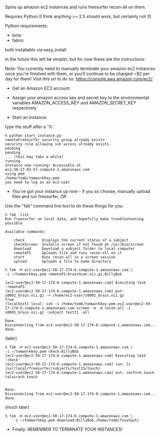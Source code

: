 Spins up amazon ec2 instances and runs freesurfer recon-all on them.

Requires Python (I think anything >= 2.5 should work, but certainly not 3)

Python requirements:

* boto
* fabric

both installable via easy_install

In the future this will be simpler, but for now these are the instructions:

Note: You currently need to manually terminate your amazon ec2 instances once 
you're finished with them, or you'll continue to be charged ~$2 per day
for them! Visit this url to do so:
https://console.aws.amazon.com/ec2/

* Get an Amazon EC2 account

* Assign your amazon access key and secret key to the environmental variables AMAZON_ACCESS_KEY and AMAZON_SECRET_KEY respectively

* Start an instance:

type the stuff after a '%'


    % python start_instance.py
    remoteFreesurfer security group already exists
    security rule allowing ssh access already exists
    pending
    pending
    ... (this may take a while)
    running
    Instance now running! Accessible at
    ec2-50-17-82-57.compute-1.amazonaws.com
    using pem
    /home/tomb/tomworkkey.pem
    you need to log on as ec2-user

* You've got your instance up now - if you so choose, manually upload files and run freesurfer, OR

Use the "fab" command line tool to do these things for you:

    % fab -list
    Run freesurfer on local data, and hopefully make troubleshooting possible

    Available commands:

        check        Displays the current status of a subject
        checkScreen  Installs screen if not found at /usr/bin/screen
        download     Download a subject folder to local computer
        remoteFS     Uploads file and runs recon-all on it
        start        Runs recon-all in a screen session
        upload       Uploads a file to home directory

    % fab -H ec2-user@ec2-50-17-174-6.compute-1.amazonaws.com \
    -i ~/tomworkkey.pem remoteFS:brainScan.nii.gz,BillyBob
         
    [ec2-user@ec2-50-17-174-6.compute-1.amazonaws.com] Executing task 'remoteFS'
    [ec2-user@ec2-50-17-174-6.compute-1.amazonaws.com] put: s0001_brain.nii.gz -> /home/ec2-user/s0001_brain.nii.gz
    True
    [localhost] local: ssh -i /home/tomb/tomworkkey.pem ec2-user@ec2-50-17-174-6.compute-1.amazonaws.com screen -m -d recon-all -i s0001_brain.nii.gz -subject test21 -all

    Done.
    Disconnecting from ec2-user@ec2-50-17-174-6.compute-1.amazonaws.com... done.
    
(later)

    % fab -H ec2-user@ec2-50-17-174-6.compute-1.amazonaws.com \
    -i ~/tomworkkey.pem check:BillyBob
    [ec2-user@ec2-50-17-174-6.compute-1.amazonaws.com] Executing task 'check'
    [ec2-user@ec2-50-17-174-6.compute-1.amazonaws.com] run: ls /usr/local/freesurfer/subjects/test15/touch/
    [ec2-user@ec2-50-17-174-6.compute-1.amazonaws.com] out: conform.touch  talairach.touch


    Done.
    Disconnecting from ec2-user@ec2-50-17-174-6.compute-1.amazonaws.com... done.

(much later)

    % fab -H ec2-user@ec2-50-17-174-6.compute-1.amazonaws.com \
        -i ~/tomworkkey.pem download:BillyBob,/home/tomb/fsoutput/

* Finally: REMEMBER TO TERMINATE YOUR INSTANCES!
